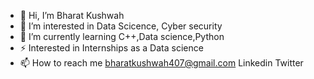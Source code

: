 - 👋 Hi, I’m Bharat Kushwah
- 👀 I’m interested in Data Scicence, Cyber security
- 🌱 I’m currently learning C++,Data science,Python
- ⚡ Interested in Internships as a  Data science 
- 📫 How to reach me bharatkushwah407@gmail.com Linkedin Twitter 
